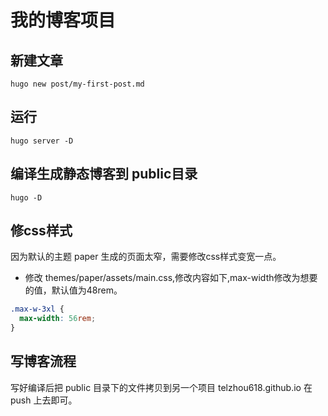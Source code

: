 # 我的博客项目

## 新建文章
```shell
hugo new post/my-first-post.md
```
## 运行
```shell
hugo server -D
```

## 编译生成静态博客到 public目录
```shell
hugo -D 
```

## 修css样式
因为默认的主题 paper 生成的页面太窄，需要修改css样式变宽一点。
- 修改 themes/paper/assets/main.css,修改内容如下,max-width修改为想要的值，默认值为48rem。
```css
.max-w-3xl {
  max-width: 56rem;
}
```

## 写博客流程
写好编译后把 public 目录下的文件拷贝到另一个项目 telzhou618.github.io 在 push 上去即可。
